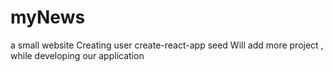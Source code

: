 # myNews
a small website 
Creating user create-react-app seed 
Will add more project , while developing our application
